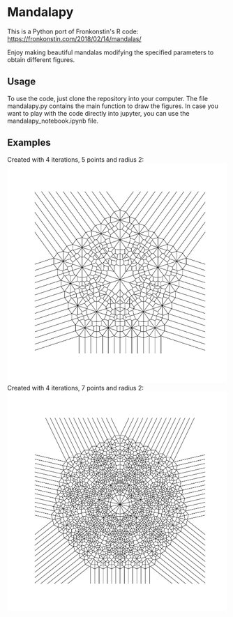# Mandalapy
This is a Python port of Fronkonstin's R code: https://fronkonstin.com/2018/02/14/mandalas/

Enjoy making beautiful mandalas modifying the specified parameters to obtain different figures.
 ## Usage
 To use the code, just clone the repository into your computer. 
 The file mandalapy.py contains the main function to draw the figures.
 In case you want to play with the code directly into jupyter, you can use the mandalapy_notebook.ipynb file. 
 
 ## Examples
 Created with 4 iterations, 5 points and radius 2:
 ![](images/mandala2.png)
 Created with 4 iterations, 7 points and radius 2:
 ![](images/mandala1.png)
 
 
